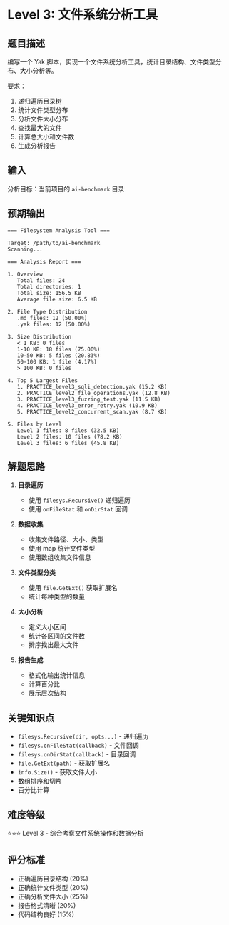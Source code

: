 # Level 3: 文件系统分析工具

## 题目描述

编写一个 Yak 脚本，实现一个文件系统分析工具，统计目录结构、文件类型分布、大小分析等。

要求：
1. 递归遍历目录树
2. 统计文件类型分布
3. 分析文件大小分布
4. 查找最大的文件
5. 计算总大小和文件数
6. 生成分析报告

## 输入

分析目标：当前项目的 `ai-benchmark` 目录

## 预期输出

```
=== Filesystem Analysis Tool ===

Target: /path/to/ai-benchmark
Scanning...

=== Analysis Report ===

1. Overview
   Total files: 24
   Total directories: 1
   Total size: 156.5 KB
   Average file size: 6.5 KB

2. File Type Distribution
   .md files: 12 (50.00%)
   .yak files: 12 (50.00%)

3. Size Distribution
   < 1 KB: 0 files
   1-10 KB: 18 files (75.00%)
   10-50 KB: 5 files (20.83%)
   50-100 KB: 1 file (4.17%)
   > 100 KB: 0 files

4. Top 5 Largest Files
   1. PRACTICE_level3_sqli_detection.yak (15.2 KB)
   2. PRACTICE_level2_file_operations.yak (12.8 KB)
   3. PRACTICE_level3_fuzzing_test.yak (11.5 KB)
   4. PRACTICE_level3_error_retry.yak (10.9 KB)
   5. PRACTICE_level2_concurrent_scan.yak (8.7 KB)

5. Files by Level
   Level 1 files: 8 files (32.5 KB)
   Level 2 files: 10 files (78.2 KB)
   Level 3 files: 6 files (45.8 KB)
```

## 解题思路

1. **目录遍历**
   - 使用 `filesys.Recursive()` 递归遍历
   - 使用 `onFileStat` 和 `onDirStat` 回调

2. **数据收集**
   - 收集文件路径、大小、类型
   - 使用 map 统计文件类型
   - 使用数组收集文件信息

3. **文件类型分类**
   - 使用 `file.GetExt()` 获取扩展名
   - 统计每种类型的数量

4. **大小分析**
   - 定义大小区间
   - 统计各区间的文件数
   - 排序找出最大文件

5. **报告生成**
   - 格式化输出统计信息
   - 计算百分比
   - 展示层次结构

## 关键知识点

- `filesys.Recursive(dir, opts...)` - 递归遍历
- `filesys.onFileStat(callback)` - 文件回调
- `filesys.onDirStat(callback)` - 目录回调
- `file.GetExt(path)` - 获取扩展名
- `info.Size()` - 获取文件大小
- 数组排序和切片
- 百分比计算

## 难度等级

⭐⭐⭐ Level 3 - 综合考察文件系统操作和数据分析

## 评分标准

- 正确遍历目录结构 (20%)
- 正确统计文件类型 (20%)
- 正确分析文件大小 (25%)
- 报告格式清晰 (20%)
- 代码结构良好 (15%)

